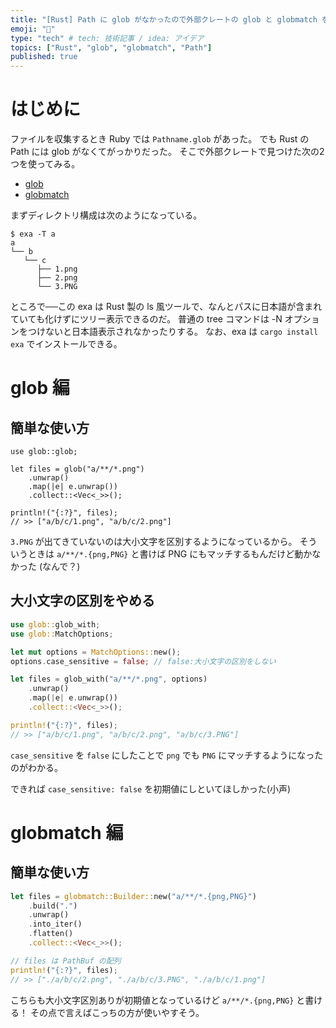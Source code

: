 ```yaml
---
title: "[Rust] Path に glob がなかったので外部クレートの glob と globmatch を使ってみた"
emoji: "🍣"
type: "tech" # tech: 技術記事 / idea: アイデア
topics: ["Rust", "glob", "globmatch", "Path"]
published: true
---
```


# はじめに

ファイルを収集するとき Ruby では `Pathname.glob` があった。
でも Rust の Path には glob がなくてがっかりだった。
そこで外部クレートで見つけた次の2つを使ってみる。

- [glob](https://docs.rs/glob)
- [globmatch](https://docs.rs/globmatch)

まずディレクトリ構成は次のようになっている。

```shell
$ exa -T a
a
└── b
   └── c
      ├── 1.png
      ├── 2.png
      └── 3.PNG
```

ところで──この exa は Rust 製の ls 風ツールで、なんとパスに日本語が含まれていても化けずにツリー表示できるのだ。
普通の tree コマンドは -N オプションをつけないと日本語表示されなかったりする。
なお、exa は `cargo install exa` でインストールできる。

# glob 編

## 簡単な使い方

```rust:
use glob::glob;

let files = glob("a/**/*.png")
    .unwrap()
    .map(|e| e.unwrap())
    .collect::<Vec<_>>();

println!("{:?}", files);
// >> ["a/b/c/1.png", "a/b/c/2.png"]
```

`3.PNG` が出てきていないのは大小文字を区別するようになっているから。
そういうときは `a/**/*.{png,PNG}` と書けば PNG にもマッチするもんだけど動かなかった (なんで？)

## 大小文字の区別をやめる

```rust
use glob::glob_with;
use glob::MatchOptions;

let mut options = MatchOptions::new();
options.case_sensitive = false; // false:大小文字の区別をしない

let files = glob_with("a/**/*.png", options)
    .unwrap()
    .map(|e| e.unwrap())
    .collect::<Vec<_>>();

println!("{:?}", files);
// >> ["a/b/c/1.png", "a/b/c/2.png", "a/b/c/3.PNG"]
```

`case_sensitive` を `false` にしたことで `png` でも `PNG` にマッチするようになったのがわかる。

できれば `case_sensitive: false` を初期値にしといてほしかった(小声)

# globmatch 編

## 簡単な使い方

```rust
let files = globmatch::Builder::new("a/**/*.{png,PNG}")
    .build(".")
    .unwrap()
    .into_iter()
    .flatten()
    .collect::<Vec<_>>();

// files は PathBuf の配列
println!("{:?}", files);
// >> ["./a/b/c/2.png", "./a/b/c/3.PNG", "./a/b/c/1.png"]
```

こちらも大小文字区別ありが初期値となっているけど `a/**/*.{png,PNG}` と書ける！
その点で言えばこっちの方が使いやすそう。
